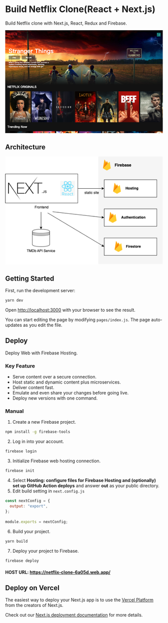 # Build Netflix Clone(React + Next.js)

Build Netflix clone with Next.js, React, Redux and Firebase.

<img src="doc/netflix-clone-screenshot.png" style="max-width: 100%;">

## Architecture

<img src="doc/netflix-firebase-arc.png" style="max-width: 100%;">


## Getting Started

First, run the development server:

```bash
yarn dev
```

Open [http://localhost:3000](http://localhost:3000) with your browser to see the result.

You can start editing the page by modifying `pages/index.js`. The page auto-updates as you edit the file.

## Deploy

Deploy Web with Firebase Hosting.

### Key Feature

* Serve content over a secure connection.
* Host static and dynamic content plus microservices.
* Deliver content fast.
* Emulate and even share your changes before going live.
* Deploy new versions with one command.

### Manual

1. Create a new Firebase project.
```bash
npm install -g firebase-tools
```
2. Log in into your account.
```bash
firebase login
```
3. Initialize Firebase web hosting connection.
```bash
firebase init
```
4. Select **Hosting: configure files for Firebase Hosting and (optionally) set up GitHub Action deploys** and answer **out** as your public directory.
5. Edit build setting in `next.config.js`
```js
const nextConfig = {
  output: "export",
};

module.exports = nextConfig;
```
6. Build your project.
```bash
yarn build
```
7. Deploy your project to Firebase.
```bash
firebase deploy
```

#### HOST URL: https://netflix-clone-6a05d.web.app/

## Deploy on Vercel

The easiest way to deploy your Next.js app is to use the [Vercel Platform](https://vercel.com/new?utm_medium=default-template&filter=next.js&utm_source=create-next-app&utm_campaign=create-next-app-readme) from the creators of Next.js.

Check out our [Next.js deployment documentation](https://nextjs.org/docs/deployment) for more details.